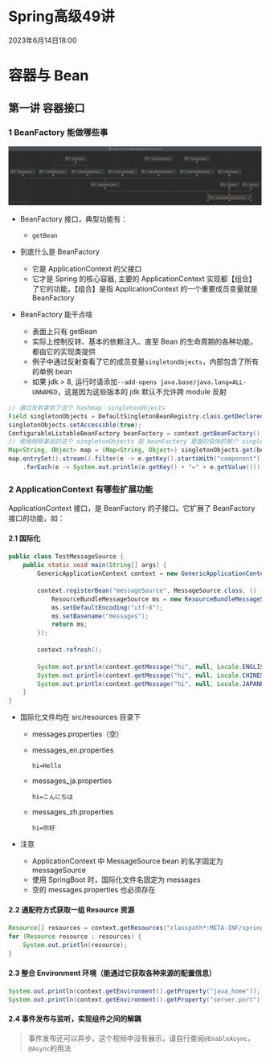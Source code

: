 # Spring高级49讲

2023年6月14日18:00

# 容器与 Bean

## 第一讲 容器接口

### 1 BeanFactory 能做哪些事

![image-20230622234455203](assets/image-20230622234455203.png)

* BeanFactory 接口，典型功能有：
  * `getBean`

* 到底什么是 BeanFactory

  - 它是 ApplicationContext 的父接口
  - 它才是 Spring 的核心容器, 主要的 ApplicationContext 实现都【组合】了它的功能，【组合】是指 ApplicationContext 的一个重要成员变量就是 BeanFactory

* BeanFactory 能干点啥
  - 表面上只有 getBean
  - 实际上控制反转、基本的依赖注入、直至 Bean 的生命周期的各种功能，都由它的实现类提供
  - 例子中通过反射查看了它的成员变量`singletonObjects`，内部包含了所有的单例 bean
  - 如果 jdk > 8, 运行时请添加`--add-opens java.base/java.lang=ALL-UNNAMED`，这是因为这些版本的 jdk 默认不允许跨 module 反射

```java
// 通过反射拿到了这个 hashmap：singletonObjects
Field singletonObjects = DefaultSingletonBeanRegistry.class.getDeclaredField("singletonObjects");
singletonObjects.setAccessible(true);
ConfigurableListableBeanFactory beanFactory = context.getBeanFactory();
// 使用刚刚拿到的这个 singletonObjects 取 beanFactory 里面的具体的那个 singletonObjects
Map<String, Object> map = (Map<String, Object>) singletonObjects.get(beanFactory);
map.entrySet().stream().filter(e -> e.getKey().startsWith("component"))
    .forEach(e -> System.out.println(e.getKey() + "=" + e.getValue()));
```

### 2 ApplicationContext 有哪些扩展功能

ApplicationContext 接口，是 BeanFactory 的子接口。它扩展了 BeanFactory 接口的功能，如：

#### 2.1 国际化

```java
public class TestMessageSource {
    public static void main(String[] args) {
        GenericApplicationContext context = new GenericApplicationContext();

        context.registerBean("messageSource", MessageSource.class, () -> {
            ResourceBundleMessageSource ms = new ResourceBundleMessageSource();
            ms.setDefaultEncoding("utf-8");
            ms.setBasename("messages");
            return ms;
        });

        context.refresh();

        System.out.println(context.getMessage("hi", null, Locale.ENGLISH));
        System.out.println(context.getMessage("hi", null, Locale.CHINESE));
        System.out.println(context.getMessage("hi", null, Locale.JAPANESE));
    }
}
```

- 国际化文件均在 src/resources 目录下

  - messages.properties（空）

  - messages_en.properties

    ```properties
    hi=Hello
    ```

  - messages_ja.properties

    ```properties
    hi=こんにちは
    ```

  - messages_zh.properties

    ```properties
    hi=你好
    ```

- 注意
  - ApplicationContext 中 MessageSource bean 的名字固定为 messageSource
  - 使用 SpringBoot 时，国际化文件名固定为 messages
  - 空的 messages.properties 也必须存在

#### 2.2 通配符方式获取一组 Resource 资源

```java
Resource[] resources = context.getResources("classpath*:META-INF/spring.factories");
for (Resource resource : resources) {
    System.out.println(resource);
}
```

#### 2.3 整合 Environment 环境（能通过它获取各种来源的配置信息）

```java
System.out.println(context.getEnvironment().getProperty("java_home"));  // 环境变量可以不分大小小
System.out.println(context.getEnvironment().getProperty("server.port"));
```

#### 2.4 事件发布与监听，实现组件之间的解耦

> 事件发布还可以异步，这个视频中没有展示，请自行查阅`@EnableAsync`，`@Async`的用法




